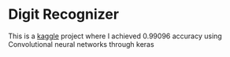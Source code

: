 # Digit Recognizer
This is a [kaggle](https://www.kaggle.com/c/digit-recognizer/overview) project where I achieved 0.99096 accuracy using Convolutional neural networks through keras